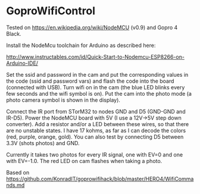 # GoproWifiControl

Tested on https://en.wikipedia.org/wiki/NodeMCU (v0.9) and Gopro 4 Black.

Install the NodeMcu toolchain for Arduino as described here:

http://www.instructables.com/id/Quick-Start-to-Nodemcu-ESP8266-on-Arduino-IDE/

Set the ssid and password in the cam and put the corresponding values in the code (ssid and password vars) and flash the code into the board (connected with USB). Turn wifi on in the cam (the blue LED blinks every few seconds and the wifi symbol is on). Put the cam into the photo mode (a photo camera symbol is shown in the display).

Connect the IR port from STorM32 to nodes GND and D5 (GND-GND and IR-D5). Power the NodeMCU board with 5V (I use a 12V->5V step down converter). Add a resistor and/or a LED between these wires, so that there are no unstable states. I have 17 kohms, as far as I can decode the colors (red, purple, orange, gold). You can also test by connecting D5 between 3.3V (shots photos) and GND.

Currently it takes two photos for every IR signal, one with EV=0 and one with EV=-1.0. The red LED on cam flashes when taking a photo.

Based on https://github.com/KonradIT/goprowifihack/blob/master/HERO4/WifiCommands.md

